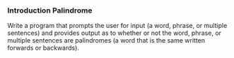 ### Introduction Palindrome

Write a program that prompts the user for input (a word, phrase, or multiple sentences) 
and provides output as to whether or not the word, phrase, or multiple sentences are 
palindromes (a word that is the same written forwards or backwards).  
